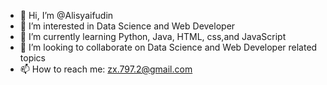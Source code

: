 - 👋 Hi, I’m @Alisyaifudin
- 👀 I’m interested in Data Science and Web Developer
- 🌱 I’m currently learning Python, Java, HTML, css,and JavaScript
- 💞️ I’m looking to collaborate on Data Science and Web Developer related topics
- 📫 How to reach me: zx.797.2@gmail.com

<!---
Alisyaifudin/Alisyaifudin is a ✨ special ✨ repository because its `README.md` (this file) appears on your GitHub profile.
You can click the Preview link to take a look at your changes.
--->
